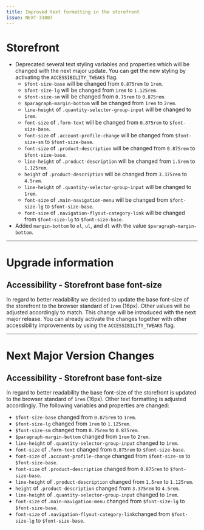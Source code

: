 ```yaml
---
title: Improved text formatting in the storefront
issue: NEXT-33807
---
```

# Storefront
* Deprecated several text styling variables and properties which will be changed with the next major update. You can get the new styling by activating the `ACCESSIBILITY_TWEAKS` flag.
  * `$font-size-base` will be changed from `0.875rem` to `1rem`.
  * `$font-size-lg` will be changed from `1rem` to `1.125rem`.
  * `$font-size-sm` will be changed from `0.75rem` to `0.875rem`.
  * `$paragraph-margin-bottom` will be changed from `1rem` to `2rem`.
  * `line-height` of `.quantity-selector-group-input` will be changed to `1rem`.
  * `font-size` of `.form-text` will be changed from `0.875rem` to `$font-size-base`.
  * `font-size` of `.account-profile-change` will be changed from `$font-size-sm` to `$font-size-base`.
  * `font-size` of `.product-description` will be changed from `0.875rem` to `$font-size-base`.
  * `line-height` of `.product-description` will be changed from `1.5rem` to `1.125rem`.
  * `height` of `.product-description` will be changed from `3.375rem` to `4.5rem`.
  * `line-height` of `.quantity-selector-group-input` will be changed to `1rem`.
  * `font-size` of `.main-navigation-menu` will be changed from `$font-size-lg` to `$font-size-base`.
  * `font-size` of `.navigation-flyout-category-link` will be changed from `$font-size-lg` to `$font-size-base`.
* Added `margin-bottom` to `ol`, `ul`, and `dl` with the value `$paragraph-margin-bottom`.
---
# Upgrade information  
## Accessibility - Storefront base font-size  
In regard to better readability we decided to update the base font-size of the storefront to the browser standard of `1rem` (16px). Other values will be adjusted accordingly to match. This change will be introduced with the next major release. You can already activate the changes together with other accessibility improvements by using the `ACCESSIBILITY_TWEAKS` flag.

---
# Next Major Version Changes
## Accessibility - Storefront base font-size  
In regard to better readability the base font-size of the storefront is updated to the browser standard of `1rem` (16px). Other text formatting is adjusted accordingly. The following variables and properties are changed:

* `$font-size-base` changed from `0.875rem` to `1rem`.
* `$font-size-lg` changed from `1rem` to `1.125rem`.
* `$font-size-sm` changed from `0.75rem` to `0.875rem`.
* `$paragraph-margin-bottom` changed from `1rem` to `2rem`.
* `line-height` of `.quantity-selector-group-input` changed to `1rem`.
* `font-size` of `.form-text` changed from `0.875rem` to `$font-size-base`.
* `font-size` of `.account-profile-change` changed from `$font-size-sm` to `$font-size-base`.
* `font-size` of `.product-description` changed from `0.875rem` to `$font-size-base`.
* `line-height` of `.product-description` changed from `1.5rem` to `1.125rem`.
* `height` of `.product-description` changed from `3.375rem` to `4.5rem`.
* `line-height` of `.quantity-selector-group-input` changed to `1rem`.
* `font-size` of `.main-navigation-menu` changed from `$font-size-lg` to `$font-size-base`.
* `font-size` of `.navigation-flyout-category-link`changed from `$font-size-lg` to `$font-size-base`.
